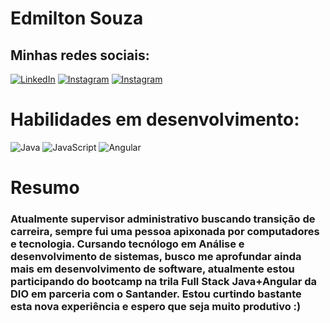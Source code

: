 # Edmilton Souza
## Minhas redes sociais:
[![LinkedIn](https://img.shields.io/badge/LinkedIn-000?style=for-the-badge&logo=linkedin&logoColor=0E76A8)](https://www.linkedin.com/in/edmilton-souza-166309265/) [![Instagram](https://img.shields.io/badge/Instagram-000?style=for-the-badge&logo=instagram)](https://www.instagram.com/edmilt0n.p/) [![Instagram](https://img.shields.io/badge/whatsapp-000?style=for-the-badge&logo=whatsapp)](https://wa.me/+55081988331887/)
# Habilidades em desenvolvimento:
![Java](https://img.shields.io/badge/Java-000?style=for-the-badge&logo=java) ![JavaScript](https://img.shields.io/badge/JavaScript-000?style=for-the-badge&logo=javascript) ![Angular](https://img.shields.io/badge/Angular-000?style=for-the-badge&logo=angular&logoColor=C3002F)
# Resumo
###  Atualmente supervisor administrativo buscando transição de carreira, sempre fui uma pessoa apixonada por computadores e tecnologia. Cursando tecnólogo em Análise e desenvolvimento de sistemas, busco me aprofundar ainda mais em desenvolvimento de software, atualmente estou participando do bootcamp na trila Full Stack Java+Angular da DIO em parceria com o Santander. Estou curtindo bastante esta nova experiência e espero que seja muito produtivo :)